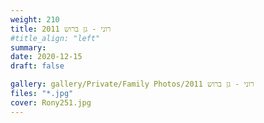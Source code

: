 ```yaml
---
weight: 210
title: רוני - גן ברוש 2011
#title_align: "left"
summary: 
date: 2020-12-15
draft: false

gallery: gallery/Private/Family Photos/רוני - גן ברוש 2011
files: "*.jpg"
cover: Rony251.jpg
---
```

